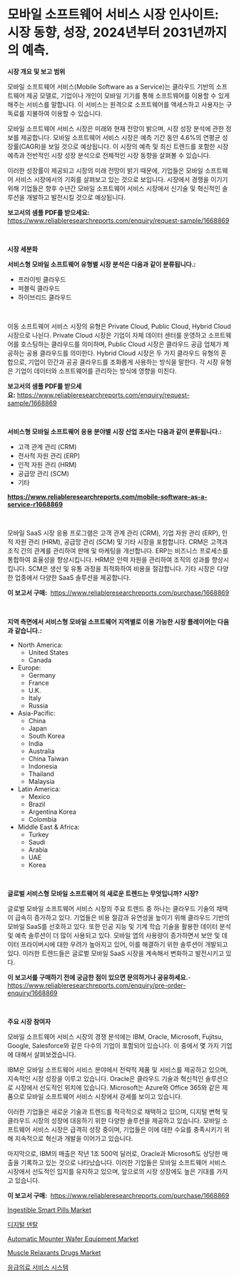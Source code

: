 <p><h1>모바일 소프트웨어 서비스 시장 인사이트: 시장 동향, 성장, 2024년부터 2031년까지의 예측.</h1></p><p><strong>시장 개요 및 보고 범위</strong></p>
<p><p>모바일 소프트웨어 서비스(Mobile Software as a Service)는 클라우드 기반의 소프트웨어 제공 모델로, 기업이나 개인이 모바일 기기를 통해 소프트웨어를 이용할 수 있게 해주는 서비스를 말합니다. 이 서비스는 원격으로 소프트웨어를 액세스하고 사용자는 구독료를 지불하여 이용할 수 있습니다.</p><p>모바일 소프트웨어 서비스 시장은 미래와 현재 전망이 밝으며, 시장 성장 분석에 관한 정보를 제공합니다. 모바일 소프트웨어 서비스 시장은 예측 기간 동안 4.6%의 연평균 성장률(CAGR)을 보일 것으로 예상됩니다. 이 시장의 예측 및 최신 트렌드를 포함한 시장 예측과 전반적인 시장 성장 분석으로 전체적인 시장 동향을 살펴볼 수 있습니다.</p><p>이러한 성장률이 제공되고 시장의 미래 전망이 밝기 때문에, 기업들은 모바일 소프트웨어 서비스 시장에서의 기회를 살펴보고 있는 것으로 보입니다. 시장에서 경쟁을 이기기 위해 기업들은 향후 수년간 모바일 소프트웨어 서비스 시장에서 신기술 및 혁신적인 솔루션을 개발하고 발전시킬 것으로 예상됩니다.</p></p>
<p><strong>보고서의 샘플 PDF를 받으세요:</strong> <a href="https://www.reliableresearchreports.com/enquiry/request-sample/1668869">https://www.reliableresearchreports.com/enquiry/request-sample/1668869</a></p>
<p>&nbsp;</p>
<p><strong>시장 세분화</strong></p>
<p><strong>서비스형 모바일 소프트웨어 유형별 시장 분석은 다음과 같이 분류됩니다.:</strong></p>
<p><ul><li>프라이빗 클라우드</li><li>퍼블릭 클라우드</li><li>하이브리드 클라우드</li></ul></p>
<p>&nbsp;</p>
<p><p>이동 소프트웨어 서비스 시장의 유형은 Private Cloud, Public Cloud, Hybrid Cloud 시장으로 나뉜다. Private Cloud 시장은 기업이 자체 데이터 센터를 운영하고 소프트웨어를 호스팅하는 클라우드를 의미하며, Public Cloud 시장은 클라우드 공급 업체가 제공하는 공용 클라우드를 의미한다. Hybrid Cloud 시장은 두 가지 클라우드 유형의 혼합으로, 기업이 민간과 공공 클라우드를 조화롭게 사용하는 방식을 말한다. 각 시장 유형은 기업이 데이터와 소프트웨어를 관리하는 방식에 영향을 미친다.</p></p>
<p><strong>보고서의 샘플 PDF를 받으세요:</strong>&nbsp;<a href="https://www.reliableresearchreports.com/enquiry/request-sample/1668869">https://www.reliableresearchreports.com/enquiry/request-sample/1668869</a></p>
<p>&nbsp;</p>
<p><strong> 서비스형 모바일 소프트웨어 응용 분야별 시장 산업 조사는 다음과 같이 분류됩니다.:</strong></p>
<p><ul><li>고객 관계 관리 (CRM)</li><li>전사적 자원 관리 (ERP)</li><li>인적 자원 관리 (HRM)</li><li>공급망 관리 (SCM)</li><li>기타</li></ul></p>
<p><strong><a href="https://www.reliableresearchreports.com/mobile-software-as-a-service-r1668869">https://www.reliableresearchreports.com/mobile-software-as-a-service-r1668869</a></strong></p>
<p>&nbsp;</p>
<p><p>모바일 SaaS 시장 응용 프로그램은 고객 관계 관리 (CRM), 기업 자원 관리 (ERP), 인적 자원 관리 (HRM), 공급망 관리 (SCM) 및 기타 시장을 포함합니다. CRM은 고객과 조직 간의 관계를 관리하여 판매 및 마케팅을 개선합니다. ERP는 비즈니스 프로세스를 통합하여 효율성을 향상시킵니다. HRM은 인력 자원을 관리하여 조직의 성과를 향상시킵니다. SCM은 생산 및 유통 과정을 최적화하여 비용을 절감합니다. 기타 시장은 다양한 업종에서 다양한 SaaS 솔루션을 제공합니다.</p></p>
<p><strong>이 보고서 구매:</strong>&nbsp; <a href="https://www.reliableresearchreports.com/purchase/1668869">https://www.reliableresearchreports.com/purchase/1668869</a></p>
<p>&nbsp;</p>
<p><strong>지역 측면에서 서비스형 모바일 소프트웨어 지역별로 이용 가능한 시장 플레이어는 다음과 같습니다.:</strong></p>
<p><ul>
    <li>
        North America:
        <ul>
            <li>United States</li>
            <li>Canada</li>
        </ul>
    </li>
    <li>
        Europe:
        <ul>
            <li>Germany</li>
            <li>France</li>
            <li>U.K.</li>
            <li>Italy</li>
            <li>Russia</li>
        </ul>
    </li>
    <li>
        Asia-Pacific:
        <ul>
            <li>China</li>
            <li>Japan</li>
            <li>South Korea</li>
            <li>India</li>
            <li>Australia</li>
            <li>China Taiwan</li>
            <li>Indonesia</li>
            <li>Thailand</li>
            <li>Malaysia</li>
        </ul>
    </li>
    <li>
        Latin America:
        <ul>
            <li>Mexico</li>
            <li>Brazil</li>
            <li>Argentina Korea</li>
            <li>Colombia</li>
        </ul>
    </li>
    <li>
        Middle East & Africa:
        <ul>
            <li>Turkey</li>
            <li>Saudi</li>
            <li>Arabia</li>
            <li>UAE</li>
            <li>Korea</li>
        </ul>
    </li>
    </ul></p>
<p>&nbsp;</p>
<p><strong>글로벌 서비스형 모바일 소프트웨어 의 새로운 트렌드는 무엇입니까? 시장?</strong></p>
<p><p>글로벌 모바일 소프트웨어 서비스 시장의 주요 트렌드 중 하나는 클라우드 기술의 채택이 급속히 증가하고 있다. 기업들은 비용 절감과 유연성을 높이기 위해 클라우드 기반의 모바일 SaaS를 선호하고 있다. 또한 인공 지능 및 기계 학습 기술을 활용한 데이터 분석 및 예측 솔루션이 더 많이 사용되고 있다. 모바일 앱의 사용량이 증가하면서 보안 및 데이터 프라이버시에 대한 우려가 높아지고 있어, 이를 해결하기 위한 솔루션이 개발되고 있다. 이러한 트렌드들은 글로벌 모바일 SaaS 시장을 계속해서 변화하고 발전시키고 있다.</p></p>
<p><strong>이 보고서를 구매하기 전에 궁금한 점이 있으면 문의하거나 공유하세요.</strong>- <a href="https://www.reliableresearchreports.com/enquiry/pre-order-enquiry/1668869">https://www.reliableresearchreports.com/enquiry/pre-order-enquiry/1668869</a></p>
<p>&nbsp;</p>
<p><strong>주요 시장 참여자</strong></p>
<p><p>모바일 소프트웨어 서비스 시장의 경쟁 분석에는 IBM, Oracle, Microsoft, Fujitsu, Google, Salesforce와 같은 다수의 기업이 포함되어 있습니다. 이 중에서 몇 가지 기업에 대해서 살펴보겠습니다.</p><p>IBM은 모바일 소프트웨어 서비스 분야에서 전략적 제품 및 서비스를 제공하고 있으며, 지속적인 시장 성장을 이루고 있습니다. Oracle은 클라우드 기술과 혁신적인 솔루션으로 시장에서 선도적인 위치에 있습니다. Microsoft는 Azure와 Office 365와 같은 제품으로 모바일 소프트웨어 서비스 시장에서 강세를 보이고 있습니다.</p><p>이러한 기업들은 새로운 기술과 트렌드를 적극적으로 채택하고 있으며, 디지털 변혁 및 클라우드 시장의 성장에 대응하기 위한 다양한 솔루션을 제공하고 있습니다. 모바일 소프트웨어 서비스 시장은 급격히 성장 중이며, 기업들은 이에 대한 수요를 충족시키기 위해 지속적으로 혁신과 개발을 이어가고 있습니다.</p><p>마지막으로, IBM의 매출은 작년 1조 500억 달러로, Oracle과 Microsoft도 상당한 매출을 기록하고 있는 것으로 나타났습니다. 이러한 기업들은 모바일 소프트웨어 서비스 시장에서 선도적인 입지를 유지하고 있으며, 앞으로의 시장 성장에도 높은 기대를 가지고 있습니다.</p></p>
<p><strong>이 보고서 구매:</strong>&nbsp;&nbsp;<a href="https://www.reliableresearchreports.com/purchase/1668869">https://www.reliableresearchreports.com/purchase/1668869</a></p>
<p><p><a href="https://github.com/gdfhhhj/Market-Research-Report-List-4/blob/main/ingestible-smart-pills-market.md">Ingestible Smart Pills Market</a></p><p><a href="https://github.com/Howaoole34545/Market-Research-Report-List-1/blob/main/261147056450.md">디지털 덴탈</a></p><p><a href="https://issuu.com/reportprime-2/docs/automatic-mounter-wafer-equipment-market-size-2030">Automatic Mounter Wafer Equipment Market</a></p><p><a href="https://github.com/julyju69/Market-Research-Report-List-3/blob/main/muscle-relaxants-drugs-market.md">Muscle Relaxants Drugs Market</a></p><p><a href="https://github.com/JackieFauhey9089475/Market-Research-Report-List-1/blob/main/633044056451.md">응급의료 서비스 시스템</a></p></p>